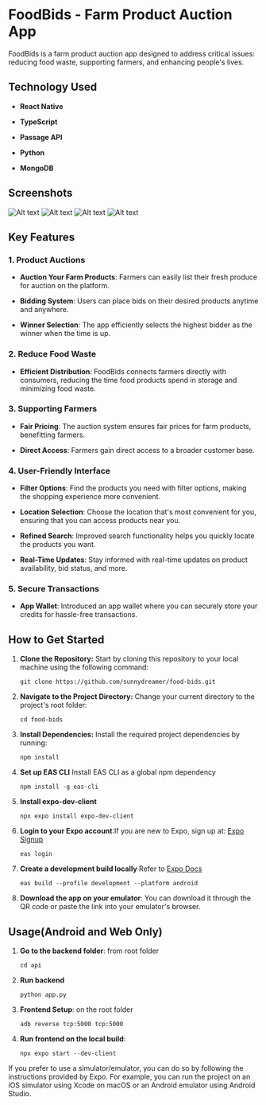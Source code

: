 # FoodBids - Farm Product Auction App

FoodBids is a farm product auction app designed to address critical issues: reducing food waste, supporting farmers, and enhancing people's lives. 

## Technology Used


- **React Native**

- **TypeScript**

- **Passage API**

- **Python**

- **MongoDB**


## Screenshots
![Alt text](app/assets/README/image.png)
![Alt text](app/assets/README/image-1.png)
![Alt text](app/assets/README/image-2.png)
![Alt text](app/assets/README/image-3.png)

## Key Features

### 1. Product Auctions

- **Auction Your Farm Products**: Farmers can easily list their fresh produce for auction on the platform.

- **Bidding System**: Users can place bids on their desired products anytime and anywhere.

- **Winner Selection**: The app efficiently selects the highest bidder as the winner when the time is up.

### 2. Reduce Food Waste

- **Efficient Distribution**: FoodBids connects farmers directly with consumers, reducing the time food products spend in storage and minimizing food waste.

### 3. Supporting Farmers

- **Fair Pricing**: The auction system ensures fair prices for farm products, benefitting farmers.

- **Direct Access**: Farmers gain direct access to a broader customer base.

### 4. User-Friendly Interface

- **Filter Options**: Find the products you need with filter options, making the shopping experience more convenient.

- **Location Selection**: Choose the location that's most convenient for you, ensuring that you can access products near you.

- **Refined Search**: Improved search functionality helps you quickly locate the products you want.

- **Real-Time Updates**: Stay informed with real-time updates on product availability, bid status, and more.

### 5. Secure Transactions

- **App Wallet**: Introduced an app wallet where you can securely store your credits for hassle-free transactions.

## How to Get Started

1.  **Clone the Repository:** Start by cloning this repository to your local machine using the following command:

        git clone https://github.com/sunnydreamer/food-bids.git

2.  **Navigate to the Project Directory:** Change your current directory to the project's root folder:

        cd food-bids

3.  **Install Dependencies:** Install the required project dependencies by running:

        npm install

4.  **Set up EAS CLI** Install EAS CLI as a global npm dependency

        npm install -g eas-cli

5.  **Install expo-dev-client**

        npx expo install expo-dev-client

6.  **Login to your Expo account**:If you are new to Expo, sign up at: [Expo Signup](https://expo.dev/signup)

        eas login

7.  **Create a development build locally** Refer to [Expo Docs](https://docs.expo.dev/develop/development-builds/create-a-build/)

        eas build --profile development --platform android

8.  **Download the app on your emulator**: You can download it through the QR code or paste the link into your emulator's browser.

## Usage(Android and Web Only)

1.  **Go to the backend folder**: from root folder

        cd api

2.  **Run backend**

        python app.py

3.  **Frontend Setup**: on the root folder

        adb reverse tcp:5000 tcp:5000

4.  **Run frontend on the local build**:

        npx expo start --dev-client

If you prefer to use a simulator/emulator, you can do so by following the instructions provided by Expo. For example, you can run the project on an iOS simulator using Xcode on macOS or an Android emulator using Android Studio.
